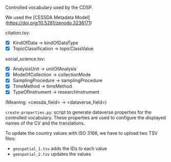 Controlled vocabulary used by the CDSP.

We used the 
[CESSDA Metadata Model] (https://doi.org/10.5281/zenodo.3236171)


citation.tsv:
- [x] KindOfData -> kindOfDataType
- [X] TopicClassification -> topicClassValue

social_science.tsv:
- [x] AnalysisUnit -> unitOfAnalysis
- [x] ModeOfCollection -> collectionMode
- [x] SamplingProcedure -> samplingProcedure
- [x] TimeMethod -> timeMethod
- [x] TypeOfInstrument -> researchInstrument

(Meaning: <cessda_field> -> <dataverse_field>)


`create-properties.py`: script to generate dataverse properties for the controlled vocabulary. These properties are used to configure the displayed names of the CV and the translations.

To update the country values with ISO 3166, we have to upload two TSV files:
- `geospatial_1.tsv` adds the IDs to each value
- `geospatial_2.tsv` updates the values

